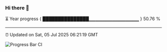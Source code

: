 ### Hi there 👋

⏳ Year progress { ███████████████▁▁▁▁▁▁▁▁▁▁▁▁▁▁▁ } 50.76 %

---

⏰ Updated on Sat, 05 Jul 2025 06:21:19 GMT

![Progress Bar CI](https://github.com/liununu/liununu/workflows/Progress%20Bar%20CI/badge.svg)
